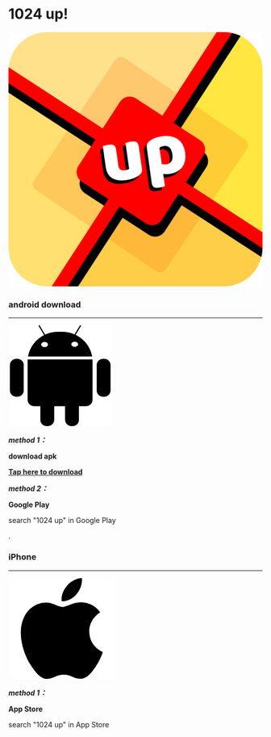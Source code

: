 # 1024 up!
![](image/icon-512-r.png)




### android download
---
![](image/android-black.png)

***method 1：***

**download apk**

  **[Tap here to download](https://github.com/wadychou/1024up/releases/download/1.0/1024up-1.0.apk)**


***method 2：***

**Google Play**

search "1024 up" in Google Play

. 
 

### iPhone
---
![](image/iOS-black.png)

***method 1：***

**App Store**

search "1024 up" in App Store
